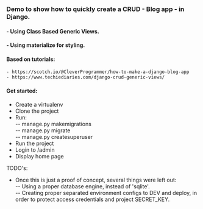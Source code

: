 ### Demo to show how to quickly create a CRUD - Blog app - in Django.  
#### - Using Class Based Generic Views.  
#### - Using materialize for styling.

#### Based on tutorials:  
	- https://scotch.io/@CleverProgrammer/how-to-make-a-django-blog-app  	
    - https://www.techiediaries.com/django-crud-generic-views/  

#### Get started:
- Create a virtualenv  
- Clone the  project
- Run:  
-- manage.py makemigrations  
-- manage.py migrate  
-- manage.py createsuperuser  
- Run the project
- Login to /admin
- Display home page

TODO's:
- Once this is just a proof of concept, several things were left out:  
-- Using a proper database engine, instead of 'sqlite'.  
-- Creating proper separated environment configs to DEV and deploy, in order to protect access credentials and project SECRET_KEY.  

